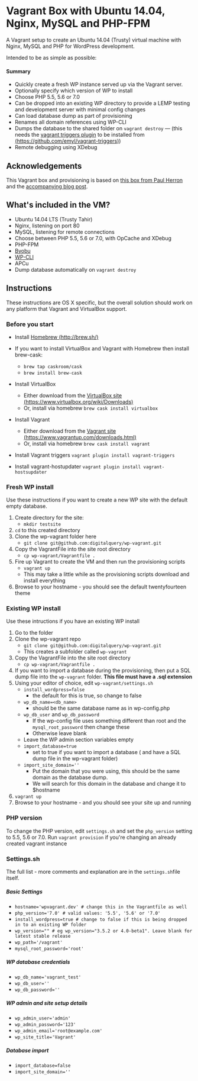 # Vagrant Box with Ubuntu 14.04, Nginx, MySQL and PHP-FPM

A Vagrant setup to create an Ubuntu 14.04 (Trusty) virtual machine with Nginx, MySQL and PHP for WordPress development.

Intended to be as simple as possible:


#### Summary

* Quickly create a fresh WP instance served up via the Vagrant server.
* Optionally specify which version of WP to install
* Choose PHP 5.5, 5.6 or 7.0
* Can be dropped into an existing WP directory to provide a LEMP testing and development server with minimal config changes
* Can load database dump as part of provisioning
* Renames all domain references using WP-CLI
* Dumps the database to the shared folder on `vagrant destroy` — (this needs the [vagrant triggers plugin](https://github.com/emyl/vagrant-triggers) to be installed from [(https://github.com/emyl/vagrant-triggers)](https://github.com/emyl/vagrant-triggers))
* Remote debugging using XDebug

## Acknowledgements

This Vagrant box and provisioning is based on [this box from Paul Herron](https://github.com/paulherron/vagrant_precise32_nginx_mysql_php-fpm) and the [accompanying blog post](http://paulherron.com/blog/making_your_own_vagrant_wordpress_box/).

## What's included in the VM?

* Ubuntu 14.04 LTS (Trusty Tahir)
* Nginx, listening on port 80
* MySQL, listening for remote connections
* Choose between  PHP 5.5, 5.6 or 7.0, with OpCache and XDebug
* PHP-FPM
* [Byobu](http://byobu.co/)
* [WP-CLI](wp-cli.org)
* APCu
* Dump database automatically on `vagrant destroy`


## Instructions

These instructions are OS X specific, but the overall solution should work on any platform that Vagrant and VirtualBox support.

### Before you start

* Install [Homebrew (http://brew.sh/)](http://brew.sh/)
* If you want to install VirtualBox and Vagrant with Homebrew then install brew-cask:
	* `brew tap caskroom/cask`
	* `brew install brew-cask`

* Install VirtualBox
	* Either download from the [VirtualBox site (https://www.virtualbox.org/wiki/Downloads)](https://www.virtualbox.org/wiki/Downloads)
	* Or, install via homebrew `brew cask install virtualbox`

* Install Vagrant
	* Either download from the [Vagrant site (https://www.vagrantup.com/downloads.html)](https://www.vagrantup.com/downloads.html)
	* Or, install via homebrew `brew cask install vagrant`

* Install Vagrant triggers `vagrant plugin install vagrant-triggers`
* Install vagrant-hostupdater `vagrant plugin install vagrant-hostsupdater`



### Fresh WP install

Use these instructions if you want to create a new WP site with the default empty database.

1. Create directory for the site:
	* `mkdir testsite`
1. `cd` to this created directory
1.  Clone the wp-vagrant folder here
	* `git clone git@github.com:digitalquery/wp-vagrant.git`
1. Copy the VagrantFile into the site root directory
	* `cp wp-vagrant/Vagrantfile .`
1. Fire up Vagrant to create the VM and then run the provisioning scripts
	* `vagrant up`
	* This may take a little while as the provisioning scripts download and install everything
1. Browse to your hostname - you should see the default twentyfourteen theme


### Existing WP install

Use these intructions if you have an existing WP install

1. Go to the folder
1. Clone the wp-vagrant repo
	* `git clone git@github.com:digitalquery/wp-vagrant.git`
	* This creates a subfolder called `wp-vagrant`
1. Copy the VagrantFile into the site root directory
	* `cp wp-vagrant/Vagrantfile .`
1. If you want to import a database during the provisioning, then put a SQL dump file into the `wp-vagrant` folder. **This file must have a .sql extension**
1. Using your editor of choice, edit `wp-vagrant/settings.sh`
	* `install_wordpress=false `
		* the default for this is true, so change to false
	* `wp_db_name=<db_name>`
		* should be the same database name as in wp-config.php
	* `wp_db_user` and `wp_db_password`
		* If the wp-config file uses something different than root and the `mysql_root_password` then change these
		* Otherwise leave blank
	* Leave the WP admin section variables empty
	* `import_database=true`
		* set to true if you want to import a database ( and have a SQL dump file in the wp-vagrant folder)
	* `import_site_domain=''`
		* Put the domain that you were using, this should be the same domain as the database dump.
		* We will search for this domain in the database and change it to $hostname
1. `vagrant up`
1. Browse to your hostname - and you should see your site up and running

### PHP version

To change the PHP version, edit `settings.sh` and set the `php_version` setting to 5.5, 5.6 or 7.0. Run `vagrant provision` if you're changing an already created vagrant instance

### Settings.sh

The full list - more comments and explanation are in the `settings.sh`file itself. 

##### Basic Settings
* `hostname='wpvagrant.dev' # change this in the Vagrantfile as well`
* `php_version='7.0' # valid values: '5.5', '5.6' or '7.0'`
* `install_wordpress=true # change to false if this is being dropped in to an existing WP folder `
* `wp_version="" # eg wp_version="3.5.2 or 4.0-beta1". Leave blank for latest stable release` 
* `wp_path='/vagrant'`
* `mysql_root_password='root'`

##### WP database credentials
* `wp_db_name='vagrant_test'`
* `wp_db_user=''`
* `wp_db_password=''`

##### WP admin and site setup details
* `wp_admin_user='admin'`
* `wp_admin_password='123'`
* `wp_admin_email='root@example.com'`
* `wp_site_title='Vagrant'`

##### Database import
* `import_database=false`
* `import_site_domain=''`
